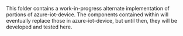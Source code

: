 This folder contains a work-in-progress alternate implementation of portions of azure-iot-device. The components contained within will eventually replace those in azure-iot-device, but until then, they will be developed and tested here.